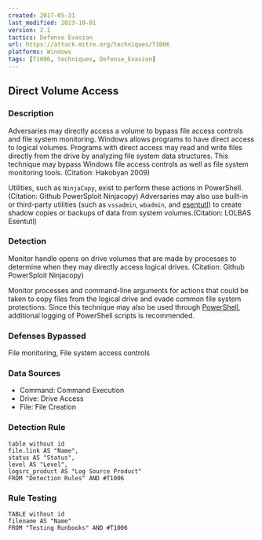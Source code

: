 ```yaml
---
created: 2017-05-31
last_modified: 2023-10-01
version: 2.1
tactics: Defense Evasion
url: https://attack.mitre.org/techniques/T1006
platforms: Windows
tags: [T1006, techniques, Defense_Evasion]
---
```


## Direct Volume Access

### Description

Adversaries may directly access a volume to bypass file access controls and file system monitoring. Windows allows programs to have direct access to logical volumes. Programs with direct access may read and write files directly from the drive by analyzing file system data structures. This technique may bypass Windows file access controls as well as file system monitoring tools. (Citation: Hakobyan 2009)

Utilities, such as `NinjaCopy`, exist to perform these actions in PowerShell.(Citation: Github PowerSploit Ninjacopy) Adversaries may also use built-in or third-party utilities (such as `vssadmin`, `wbadmin`, and [esentutl](https://attack.mitre.org/software/S0404)) to create shadow copies or backups of data from system volumes.(Citation: LOLBAS Esentutl)

### Detection

Monitor handle opens on drive volumes that are made by processes to determine when they may directly access logical drives. (Citation: Github PowerSploit Ninjacopy)

Monitor processes and command-line arguments for actions that could be taken to copy files from the logical drive and evade common file system protections. Since this technique may also be used through [PowerShell](https://attack.mitre.org/techniques/T1059/001), additional logging of PowerShell scripts is recommended.

### Defenses Bypassed

File monitoring, File system access controls

### Data Sources

  - Command: Command Execution
  -  Drive: Drive Access
  -  File: File Creation
### Detection Rule

```dataview
table without id
file.link AS "Name",
status AS "Status",
level AS "Level",
logsrc_product AS "Log Source Product"
FROM "Detection Rules" AND #T1006
```

### Rule Testing

```dataview
TABLE without id
filename AS "Name"
FROM "Testing Runbooks" AND #T1006
```
